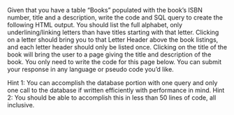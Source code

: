 Given that you have a table “Books” populated with the book’s ISBN number, title and a description, write the code and SQL query to create the following HTML output.   You should list the full alphabet, only underlining/linking letters than have titles starting with that letter.  Clicking on a letter should bring you to that Letter Header above the book listings, and each letter header should only be listed once.  Clicking on the title of the book will bring the user to a page giving the title and description of the book.  You only need to write the code for this page below.  You can submit your response in any language or pseudo code you’d like.

Hint 1:  You can accomplish the database portion with one query and only one call to the database if written efficiently with performance in mind.
Hint 2:  You should be able to accomplish this in less than 50 lines of code, all inclusive.

